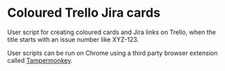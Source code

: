 # Coloured Trello Jira cards

User script for creating coloured cards and Jira links on Trello,
when the title starts with an issue number like XYZ-123.

User scripts can be run on Chrome using a third party browser extension
called [Tampermonkey](http://tampermonkey.net/).

